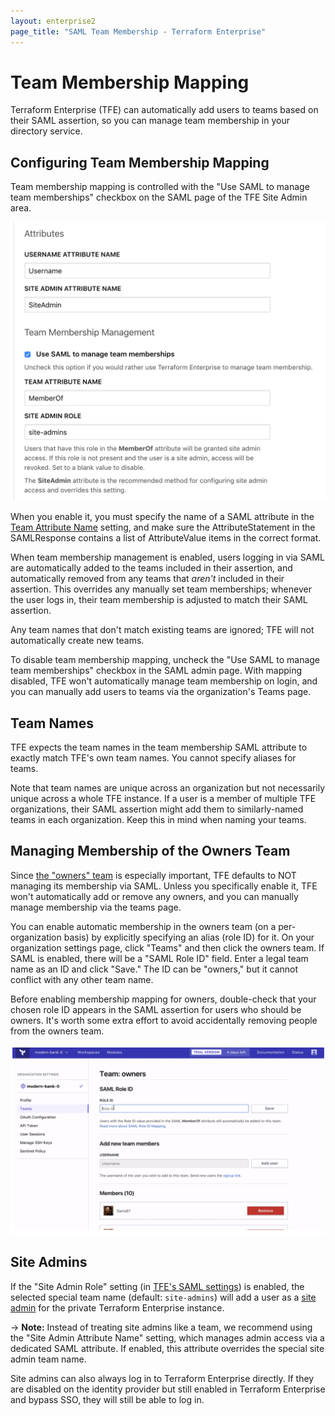 ```yaml
---
layout: enterprise2
page_title: "SAML Team Membership - Terraform Enterprise"
---
```


# Team Membership Mapping

Terraform Enterprise (TFE) can automatically add users to teams based on their SAML assertion, so you can manage team membership in your directory service.

## Configuring Team Membership Mapping

Team membership mapping is controlled with the "Use SAML to manage team memberships" checkbox on the SAML page of the TFE Site Admin area.

![Screenshot: the TFE SAML team membership checkbox](./images/saml-team-membership.png)

When you enable it, you must specify the name of a SAML attribute in the [Team Attribute Name](./configuration.html#attributes) setting, and make sure the AttributeStatement in the SAMLResponse contains a list of AttributeValue items in the correct format.

When team membership management is enabled, users logging in via SAML are automatically added to the teams included in their assertion, and automatically removed from any teams that _aren't_ included in their assertion. This overrides any manually set team memberships; whenever the user logs in, their team membership is adjusted to match their SAML assertion.

Any team names that don't match existing teams are ignored; TFE will not automatically create new teams.

To disable team membership mapping, uncheck the "Use SAML to manage team memberships" checkbox in the SAML admin page. With mapping disabled, TFE won't automatically manage team membership on login, and you can manually add users to teams via the organization's Teams page.

## Team Names

TFE expects the team names in the team membership SAML attribute to exactly match TFE's own team names. You cannot specify aliases for teams.

Note that team names are unique across an organization but not necessarily unique across a whole TFE instance. If a user is a member of multiple TFE organizations, their SAML assertion might add them to similarly-named teams in each organization. Keep this in mind when naming your teams.

## Managing Membership of the Owners Team

Since [the "owners" team](../users-teams-organizations/teams.html#the-owners-team) is especially important, TFE defaults to NOT managing its membership via SAML. Unless you specifically enable it, TFE won't automatically add or remove any owners, and you can manually manage membership via the teams page.

You can enable automatic membership in the owners team (on a per-organization basis) by explicitly specifying an alias (role ID) for it. On your organization settings page, click "Teams" and then click the owners team. If SAML is enabled, there will be a "SAML Role ID" field. Enter a legal team name as an ID and click "Save." The ID can be "owners," but it cannot conflict with any other team name.

Before enabling membership mapping for owners, double-check that your chosen role ID appears in the SAML assertion for users who should be owners. It's worth some extra effort to avoid accidentally removing people from the owners team.

![Screenshot: The role ID field on the owners team page](./images/saml-owners.png)

## Site Admins

If the "Site Admin Role" setting (in [TFE's SAML settings](./configuration.html)) is enabled, the selected special team name (default: `site-admins`) will add a user as a [site admin](../private/admin/index.html) for the private Terraform Enterprise instance.

-> **Note:** Instead of treating site admins like a team, we recommend using the "Site Admin Attribute Name" setting, which manages admin access via a dedicated SAML attribute. If enabled, this attribute overrides the special site admin team name.

Site admins can also always log in to Terraform Enterprise directly. If they are disabled on the identity provider but still enabled in Terraform Enterprise and bypass SSO, they will still be able to log in.
